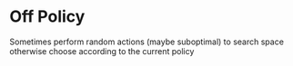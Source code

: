 # Off Policy

Sometimes perform random actions (maybe suboptimal) to search space otherwise choose according to the current policy